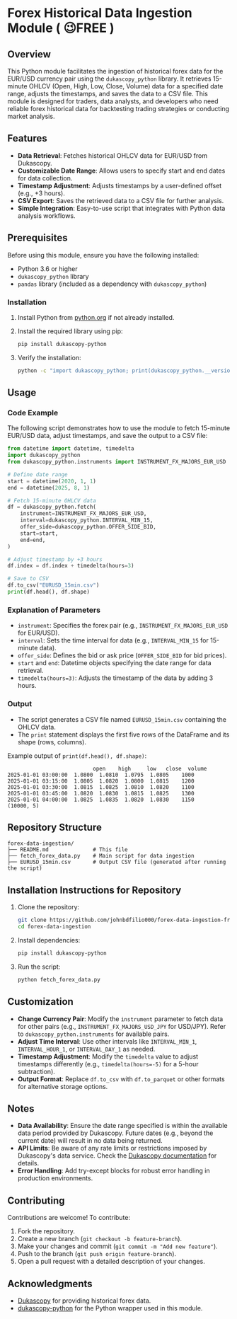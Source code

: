# Forex Historical Data Ingestion Module ( 😉FREE )

## Overview

This Python module facilitates the ingestion of historical forex data for the EUR/USD currency pair using the `dukascopy_python` library. It retrieves 15-minute OHLCV (Open, High, Low, Close, Volume) data for a specified date range, adjusts the timestamps, and saves the data to a CSV file. This module is designed for traders, data analysts, and developers who need reliable forex historical data for backtesting trading strategies or conducting market analysis.

## Features

- **Data Retrieval**: Fetches historical OHLCV data for EUR/USD from Dukascopy.
- **Customizable Date Range**: Allows users to specify start and end dates for data collection.
- **Timestamp Adjustment**: Adjusts timestamps by a user-defined offset (e.g., +3 hours).
- **CSV Export**: Saves the retrieved data to a CSV file for further analysis.
- **Simple Integration**: Easy-to-use script that integrates with Python data analysis workflows.

## Prerequisites

Before using this module, ensure you have the following installed:

- Python 3.6 or higher
- `dukascopy_python` library
- `pandas` library (included as a dependency with `dukascopy_python`)

### Installation

1. Install Python from [python.org](https://www.python.org/downloads/) if not already installed.
2. Install the required library using pip:

   ```bash
   pip install dukascopy-python
   ```

3. Verify the installation:

   ```bash
   python -c "import dukascopy_python; print(dukascopy_python.__version__)"
   ```

## Usage

### Code Example

The following script demonstrates how to use the module to fetch 15-minute EUR/USD data, adjust timestamps, and save the output to a CSV file:

```python
from datetime import datetime, timedelta
import dukascopy_python
from dukascopy_python.instruments import INSTRUMENT_FX_MAJORS_EUR_USD

# Define date range
start = datetime(2020, 1, 1)
end = datetime(2025, 8, 1)

# Fetch 15-minute OHLCV data
df = dukascopy_python.fetch(
    instrument=INSTRUMENT_FX_MAJORS_EUR_USD,
    interval=dukascopy_python.INTERVAL_MIN_15,
    offer_side=dukascopy_python.OFFER_SIDE_BID,
    start=start,
    end=end,
)

# Adjust timestamp by +3 hours
df.index = df.index + timedelta(hours=3)

# Save to CSV
df.to_csv("EURUSD_15min.csv")
print(df.head(), df.shape)
```

### Explanation of Parameters

- `instrument`: Specifies the forex pair (e.g., `INSTRUMENT_FX_MAJORS_EUR_USD` for EUR/USD).
- `interval`: Sets the time interval for data (e.g., `INTERVAL_MIN_15` for 15-minute data).
- `offer_side`: Defines the bid or ask price (`OFFER_SIDE_BID` for bid prices).
- `start` and `end`: Datetime objects specifying the date range for data retrieval.
- `timedelta(hours=3)`: Adjusts the timestamp of the data by adding 3 hours.

### Output

- The script generates a CSV file named `EURUSD_15min.csv` containing the OHLCV data.
- The `print` statement displays the first five rows of the DataFrame and its shape (rows, columns).

Example output of `print(df.head(), df.shape)`:

```
                           open    high     low   close  volume
2025-01-01 03:00:00  1.0800  1.0810  1.0795  1.0805    1000
2025-01-01 03:15:00  1.0805  1.0820  1.0800  1.0815    1200
2025-01-01 03:30:00  1.0815  1.0825  1.0810  1.0820    1100
2025-01-01 03:45:00  1.0820  1.0830  1.0815  1.0825    1300
2025-01-01 04:00:00  1.0825  1.0835  1.0820  1.0830    1150
(10000, 5)
```

## Repository Structure

```
forex-data-ingestion/
├── README.md              # This file
├── fetch_forex_data.py    # Main script for data ingestion
├── EURUSD_15min.csv       # Output CSV file (generated after running the script)
```

## Installation Instructions for Repository

1. Clone the repository:

   ```bash
   git clone https://github.com/johnbdfilio000/forex-data-ingestion-free-dukacopy.git
   cd forex-data-ingestion
   ```

2. Install dependencies:

   ```bash
   pip install dukascopy-python
   ```

3. Run the script:

   ```bash
   python fetch_forex_data.py
   ```

## Customization

- **Change Currency Pair**: Modify the `instrument` parameter to fetch data for other pairs (e.g., `INSTRUMENT_FX_MAJORS_USD_JPY` for USD/JPY). Refer to `dukascopy_python.instruments` for available pairs.
- **Adjust Time Interval**: Use other intervals like `INTERVAL_MIN_1`, `INTERVAL_HOUR_1`, or `INTERVAL_DAY_1` as needed.
- **Timestamp Adjustment**: Modify the `timedelta` value to adjust timestamps differently (e.g., `timedelta(hours=-5)` for a 5-hour subtraction).
- **Output Format**: Replace `df.to_csv` with `df.to_parquet` or other formats for alternative storage options.

## Notes

- **Data Availability**: Ensure the date range specified is within the available data period provided by Dukascopy. Future dates (e.g., beyond the current date) will result in no data being returned.
- **API Limits**: Be aware of any rate limits or restrictions imposed by Dukascopy's data service. Check the [Dukascopy documentation](https://www.dukascopy.com/) for details.
- **Error Handling**: Add try-except blocks for robust error handling in production environments.

## Contributing

Contributions are welcome! To contribute:

1. Fork the repository.
2. Create a new branch (`git checkout -b feature-branch`).
3. Make your changes and commit (`git commit -m "Add new feature"`).
4. Push to the branch (`git push origin feature-branch`).
5. Open a pull request with a detailed description of your changes.

## Acknowledgments

- [Dukascopy](https://www.dukascopy.com/) for providing historical forex data.
- [dukascopy-python](https://github.com/Leo4815162342/dukascopy-node) for the Python wrapper used in this module.[](https://github.com/Leo4815162342/dukascopy-node)